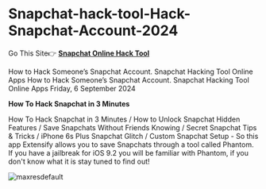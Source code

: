 # Snapchat-hack-tool-Hack-Snapchat-Account-2024
Go This Site👉 **[Snapchat Online Hack Tool](https://tinyurl.com/y8j9nxyw)**

How to Hack Someone’s Snapchat Account. Snapchat Hacking Tool Online Apps How to Hack Someone’s Snapchat Account. Snapchat Hacking Tool Online Apps Friday, 6 September 2024

**How To Hack Snapchat in 3 Minutes**

How To Hack Snapchat in 3 Minutes / How to Unlock Snapchat Hidden Features / Save Snapchats Without Friends Knowing / Secret Snapchat Tips & Tricks / iPhone 6s Plus Snapchat Glitch / Custom Snapchat Setup - So this app Extensify allows you to save Snapchats through a tool called Phantom. If you have a jailbreak for iOS 9.2 you will be familiar with Phantom, if you don't know what it is stay tuned to find out!

![maxresdefault](https://github.com/user-attachments/assets/e8d490be-b4b4-4be1-ab52-87a5ec3df9ac)
